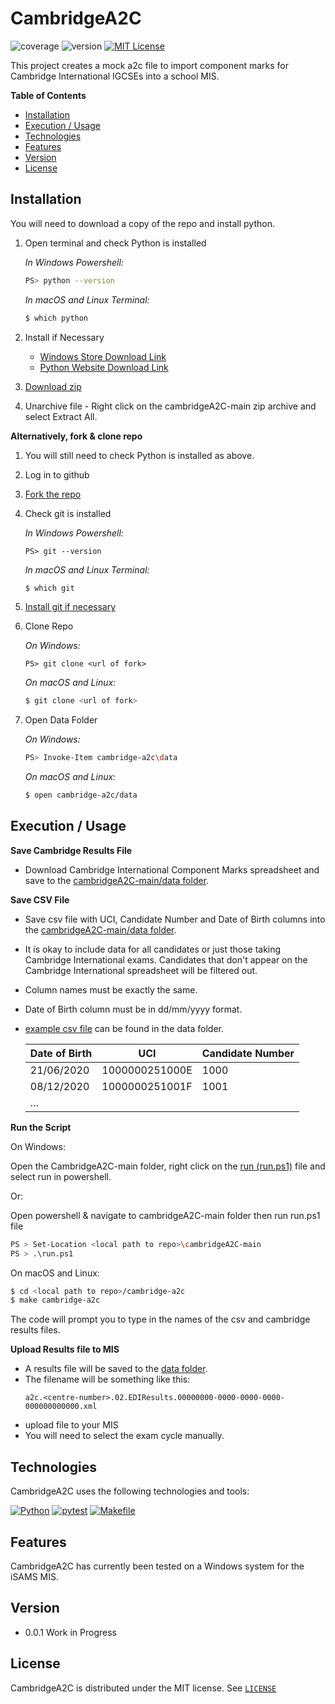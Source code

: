 # CambridgeA2C

![coverage](https://img.shields.io/badge/coverage-99%25-green)
![version](https://img.shields.io/badge/version-0.0.1-blue)
[![MIT License](https://img.shields.io/badge/License-MIT-green.svg)](https://choosealicense.com/licenses/mit/)

This project creates a mock a2c file to import component marks for Cambridge International IGCSEs into a school MIS.


**Table of Contents**

- [Installation](#installation)
- [Execution / Usage](#execution--usage)
- [Technologies](#technologies)
- [Features](#features)
- [Version](#version)
- [License](#license)

## Installation

You will need to download a copy of the repo and install python.

1. Open terminal and check Python is installed

    *In Windows Powershell:*
    ```sh
    PS> python --version
    ```
    *In macOS and Linux Terminal:*
    ```sh
    $ which python
    ```

2. Install if Necessary
    - [Windows Store Download Link](https://apps.microsoft.com/detail/9PNRBTZXMB4Z)
    - [Python Website Download Link](https://www.python.org/downloads/)

3. [Download zip](https://github.com/Pringading/CambridgeA2C/archive/refs/heads/main.zip)

4. Unarchive file - Right click on the cambridgeA2C-main zip archive and select Extract All.



**Alternatively, fork & clone repo**

1. You will still need to check Python is installed as above.

2. Log in to github

3. [Fork the repo](https://github.com/Pringading/CambridgeA2C/fork)

4. Check git is installed

    *In Windows Powershell:*
    ```shell
    PS> git --version
    ```

    *In macOS and Linux Terminal:*
    ```bash
    $ which git
    ```

5. [Install git if necessary](https://git-scm.com/downloads)

6. Clone Repo

    *On Windows:*
    ```shell
    PS> git clone <url of fork>
    ```

    *On macOS and Linux:*
    ```bash
    $ git clone <url of fork>
    ```

7. Open Data Folder

    *On Windows:*
    ```sh
    PS> Invoke-Item cambridge-a2c\data
    ```

    *On macOS and Linux:*
    ```bash
    $ open cambridge-a2c/data
    ```

## Execution / Usage

**Save Cambridge Results File**

- Download Cambridge International Component Marks spreadsheet and save to the [cambridgeA2C-main/data folder](data/).

**Save CSV File**

- Save csv file with UCI, Candidate Number and Date of Birth columns into the [cambridgeA2C-main/data folder](data/).
- It is okay to include data for all candidates or just those taking Cambridge International exams. Candidates that don't appear on the Cambridge International spreadsheet will be filtered out.
- Column names must be exactly the same.
- Date of Birth column must be in dd/mm/yyyy format.
- [example csv file](data/test_candidates.csv) can be found in the data folder.


    |Date of Birth|UCI|Candidate Number|
    |-------------|---|----------------|
    |21/06/2020|1000000251000E|1000|
    |08/12/2020|1000000251001F|1001|
    |...|||


**Run the Script**

On Windows:

Open the CambridgeA2C-main folder, right click on the [run (run.ps1)](run.ps1) file and select run in powershell.

Or:

Open powershell & navigate to cambridgeA2C-main folder then run run.ps1 file
```sh
PS > Set-Location <local path to repo>\cambridgeA2C-main
PS > .\run.ps1
```

On macOS and Linux:

```sh
$ cd <local path to repo>/cambridge-a2c
$ make cambridge-a2c
```

The code will prompt you to type in the names of the csv and cambridge results files.

**Upload Results file to MIS**

- A results file will be saved to the [data folder](data/).
- The filename will be something like this:
    ```
    a2c.<centre-number>.02.EDIResults.00000000-0000-0000-0000-000000000000.xml
    ```
- upload file to your MIS
- You will need to select the exam cycle manually.


## Technologies

CambridgeA2C uses the following technologies and tools:

[![Python](https://img.shields.io/badge/python-3670A0?style=for-the-badge&logo=python&logoColor=ffdd54)](https://www.python.org/)
[![pytest](https://img.shields.io/badge/pytest-%230A9EDC?style=for-the-badge&logo=pytest&logoColor=white)](https://docs.pytest.org/en/stable/)
[![Makefile](https://img.shields.io/badge/makefile-orange?style=for-the-badge)](https://img.shields.io/badge/makefile-orange?style=for-the-badge)

## Features

CambridgeA2C has currently been tested on a Windows system for the iSAMS MIS.

## Version

- 0.0.1 Work in Progress

## License

CambridgeA2C is distributed under the MIT license. See [`LICENSE`](LICENSE)